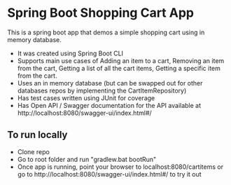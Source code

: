 # Spring Boot Shopping Cart App

This is a spring boot app that demos a simple shopping cart using in memory database. 

- It was created using Spring Boot CLI
- Supports main use cases of Adding an item to a cart, Removing an item from the cart, Getting a list of all the cart items, Getting a specific item from the cart.  
- Uses an in memory database (but can be swapped out for other databases repos by implementing the CartItemRepository)
- Has test cases written using JUnit for coverage
- Has Open API / Swagger documentation for the API available at http://localhost:8080/swagger-ui/index.html#/

## To run locally 

- Clone repo
- Go to root folder and run "gradlew.bat bootRun"
- Once app is running, point your browser to localhost:8080/cartitems or go to http://localhost:8080/swagger-ui/index.html#/ to try it out
